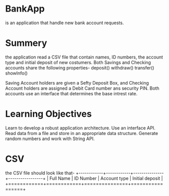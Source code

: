 # BankApp
is an application that handle new bank account requests.
# Summery
the application read a CSV file that contain names, ID numbers, the account type and initial deposit of new costumers.
Both Savings and Checking accounts share the following properties-
deposit()
withdraw()
transfer()
showInfo()

Saving Account holders are given a Sefty Deposit Box, and Checking Account holders are assigned a Debit Card number ans security PIN.
Both accounts use an interface that determines the base intrest rate.

# Learning Objectives
Learn to develop a robust application architecture.
Use an interface API.
Read data from a file and store in an appropriate data structure.
Generate random numbers and work with String API.

# CSV
the CSV file should look like that-
+------------+------------+---------------+-----------------+
| Full Name  | ID Number  | Account type  | Initial deposit |
+============+============+===============+=================+
